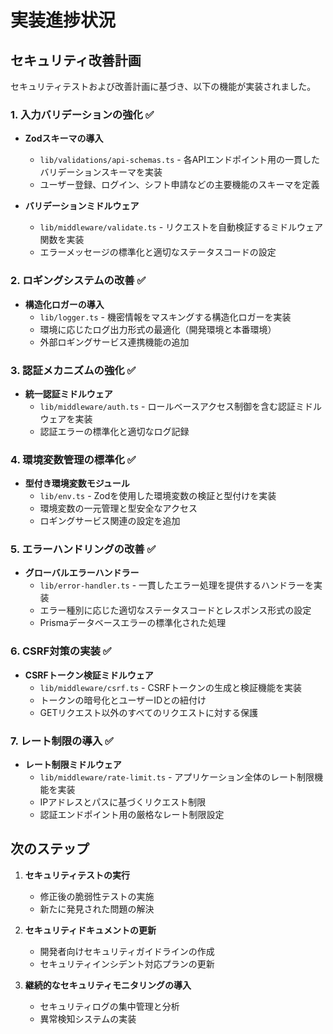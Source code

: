# 実装進捗状況

## セキュリティ改善計画

セキュリティテストおよび改善計画に基づき、以下の機能が実装されました。

### 1. 入力バリデーションの強化 ✅

- **Zodスキーマの導入**
  - `lib/validations/api-schemas.ts` - 各APIエンドポイント用の一貫したバリデーションスキーマを実装
  - ユーザー登録、ログイン、シフト申請などの主要機能のスキーマを定義

- **バリデーションミドルウェア**
  - `lib/middleware/validate.ts` - リクエストを自動検証するミドルウェア関数を実装
  - エラーメッセージの標準化と適切なステータスコードの設定

### 2. ロギングシステムの改善 ✅

- **構造化ロガーの導入**
  - `lib/logger.ts` - 機密情報をマスキングする構造化ロガーを実装
  - 環境に応じたログ出力形式の最適化（開発環境と本番環境）
  - 外部ロギングサービス連携機能の追加

### 3. 認証メカニズムの強化 ✅

- **統一認証ミドルウェア**
  - `lib/middleware/auth.ts` - ロールベースアクセス制御を含む認証ミドルウェアを実装
  - 認証エラーの標準化と適切なログ記録

### 4. 環境変数管理の標準化 ✅

- **型付き環境変数モジュール**
  - `lib/env.ts` - Zodを使用した環境変数の検証と型付けを実装
  - 環境変数の一元管理と型安全なアクセス
  - ロギングサービス関連の設定を追加

### 5. エラーハンドリングの改善 ✅

- **グローバルエラーハンドラー**
  - `lib/error-handler.ts` - 一貫したエラー処理を提供するハンドラーを実装
  - エラー種別に応じた適切なステータスコードとレスポンス形式の設定
  - Prismaデータベースエラーの標準化された処理

### 6. CSRF対策の実装 ✅

- **CSRFトークン検証ミドルウェア**
  - `lib/middleware/csrf.ts` - CSRFトークンの生成と検証機能を実装
  - トークンの暗号化とユーザーIDとの紐付け
  - GETリクエスト以外のすべてのリクエストに対する保護

### 7. レート制限の導入 ✅

- **レート制限ミドルウェア**
  - `lib/middleware/rate-limit.ts` - アプリケーション全体のレート制限機能を実装
  - IPアドレスとパスに基づくリクエスト制限
  - 認証エンドポイント用の厳格なレート制限設定

## 次のステップ

1. **セキュリティテストの実行**
   - 修正後の脆弱性テストの実施
   - 新たに発見された問題の解決

2. **セキュリティドキュメントの更新**
   - 開発者向けセキュリティガイドラインの作成
   - セキュリティインシデント対応プランの更新

3. **継続的なセキュリティモニタリングの導入**
   - セキュリティログの集中管理と分析
   - 異常検知システムの実装 